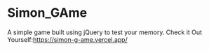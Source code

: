 # Simon_GAme
A simple game built using jQuery to test your memory.
Check it Out Yourself:https://simon-g-ame.vercel.app/
